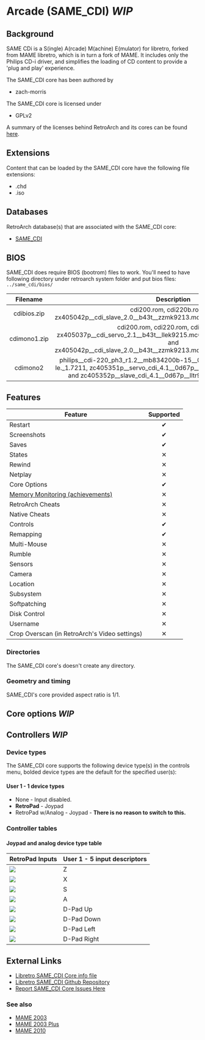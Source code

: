 # Arcade (SAME_CDI) *WIP*

## Background

SAME CDi is a S(ingle) A(rcade) M(achine) E(mulator) for libretro, forked from MAME libretro, which is in turn a fork of MAME. It includes only the Philips CD-i driver, and simplifies the loading of CD content to provide a 'plug and play' experience.

The SAME_CDI core has been authored by

- zach-morris

The SAME_CDI core is licensed under

- GPLv2

A summary of the licenses behind RetroArch and its cores can be found [here](../development/licenses.md).


## Extensions

Content that can be loaded by the SAME_CDI core have the following file extensions:

- .chd
- .iso

## Databases

RetroArch database(s) that are associated with the SAME_CDI core:

- [SAME_CDI](https://github.com/libretro/libretro-database/blob/master/rdb/MAME.rdb)

## BIOS

SAME_CDI does require BIOS (bootrom) files to work. You'll need to have following directory under retroarch system folder and put bios files: `../same_cdi/bios/`

|   Filename      |      Description       |
|:---------------:|:----------------------:|
| cdibios.zip | cdi200.rom, cdi220b.rom and zx405042p__cdi_slave_2.0__b43t__zzmk9213.mc68hc705c8a_withtestrom.7206  |
| cdimono1.zip     | cdi200.rom, cdi220.rom, cdi220b.rom, zx405037p__cdi_servo_2.1__b43t__llek9215.mc68hc705c8a_withtestrom.7201 and zx405042p__cdi_slave_2.0__b43t__zzmk9213.mc68hc705c8a_withtestrom.7206 |
| cdimono2    | philips__cdi-220_ph3_r1.2__mb834200b-15__02f_aa__9402_z04.tc574200-le._1.7211, zc405351p__servo_cdi_4.1__0d67p__lluk9404.mc68hc705c8a.7490 and zc405352p__slave_cdi_4.1__0d67p__lltr9403.mc68hc705c8a.7206  |

## Features

| Feature           | Supported |
|-------------------|:---------:|
| Restart           | ✔         |
| Screenshots       | ✔         |
| Saves             | ✔          |
| States            | ✕         |
| Rewind            | ✕        |
| Netplay           | ✕         |
| Core Options      | ✔         |
| [Memory Monitoring (achievements)](../guides/memorymonitoring.md) | ✕         |
| RetroArch Cheats  | ✕         |
| Native Cheats     | ✕         |
| Controls          | ✔         |
| Remapping         | ✔         |
| Multi-Mouse       | ✕         |
| Rumble            | ✕         |
| Sensors           | ✕         |
| Camera            | ✕         |
| Location          | ✕         |
| Subsystem         | ✕         |
| Softpatching      | ✕         |
| Disk Control      | ✕         |
| Username          | ✕         |
| Crop Overscan (in RetroArch's Video settings) | ✕         |

### Directories

The SAME_CDI core's doesn't create any directory.

### Geometry and timing

SAME_CDI's core provided aspect ratio is 1/1.

## Core options *WIP*


## Controllers *WIP*


### Device types

The SAME_CDI core supports the following device type(s) in the controls menu, bolded device types are the default for the specified user(s):

#### User 1 - 1 device types

- None - Input disabled.
- **RetroPad** - Joypad
- RetroPad w/Analog - Joypad - **There is no reason to switch to this.**

### Controller tables

#### Joypad and analog device type table


| RetroPad Inputs                                | User 1 - 5 input descriptors |
|------------------------------------------------|------------------------------|
| ![](../image/retropad/retro_b.png)             | Z                            |
| ![](../image/retropad/retro_a.png)             | X                            |
| ![](../image/retropad/retro_x.png)             | S                            |
| ![](../image/retropad/retro_y.png)             | A                            |
| ![](../image/retropad/retro_dpad_up.png)       | D-Pad Up                     |
| ![](../image/retropad/retro_dpad_down.png)     | D-Pad Down                   |
| ![](../image/retropad/retro_dpad_left.png)     | D-Pad Left                   |
| ![](../image/retropad/retro_dpad_right.png)    | D-Pad Right                  |

## External Links

- [Libretro SAME_CDI Core info file](https://github.com/libretro/same_cdi/blob/master/same_cdi_libretro.info)
- [Libretro SAME_CDI Github Repository](https://github.com/libretro/same_cdi)
- [Report SAME_CDI Core Issues Here](https://github.com/libretro/same_cdi/issues)

### See also

- [MAME 2003](mame_2003.md)
- [MAME 2003 Plus](mame2003_plus.md)
- [MAME 2010](mame_2010.md)